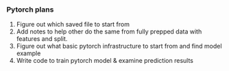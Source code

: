 ### Pytorch plans
1. Figure out which saved file to start from
2. Add notes to help other do the same from fully prepped data with features and split.
3. Figure out what basic pytorch infrastructure to start from and find model example
4. Write code to train pytorch model & examine prediction results